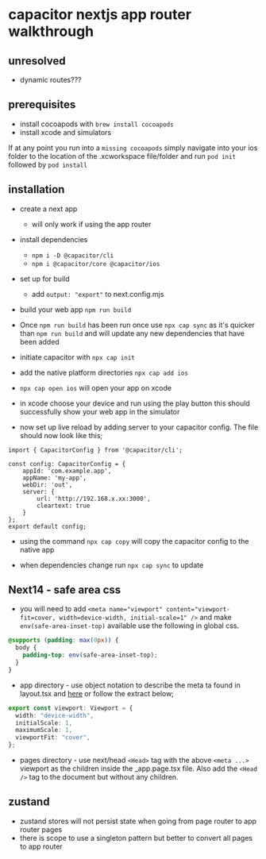 # capacitor nextjs app router walkthrough

## unresolved

- dynamic routes???

## prerequisites

- install cocoapods with `brew install cocoapods`
- install xcode and simulators

If at any point you run into a `missing cocoapods` simply navigate into your ios folder to the location of the .xcworkspace file/folder and run `pod init` followed by `pod install`

## installation

- create a next app

  - will only work if using the app router

- install dependencies

  - `npm i -D @capacitor/cli`
  - `npm i @capacitor/core @capacitor/ios`

- set up for build
  - add `output: "export"` to next.config.mjs
- build your web app `npm run build`
- Once `npm run build` has been run once use `npx cap sync` as it's quicker than `npm run build` and will update any new dependencies that have been added

- initiate capacitor with `npx cap init`

- add the native platform directories `npx cap add ios`

- `npx cap open ios` will open your app on xcode
- in xcode choose your device and run using the play button this should successfully show your web app in the simulator

- now set up live reload by adding server to your capacitor config. The file should now look like this;

```
import { CapacitorConfig } from '@capacitor/cli';

const config: CapacitorConfig = {
	appId: 'com.example.app',
	appName: 'my-app',
	webDir: 'out',
	server: {
		url: 'http://192.168.x.xx:3000',
		cleartext: true
	}
};
export default config;
```

- using the command `npx cap copy` will copy the capacitor config to the native app

- when dependencies change run `npx cap sync` to update

## Next14 - safe area css

- you will need to add `<meta name="viewport" content="viewport-fit=cover, width=device-width, initial-scale=1" />` and make `env(safe-area-inset-top)` available use the following in global css.

```css
@supports (padding: max(0px)) {
  body {
    padding-top: env(safe-area-inset-top);
  }
}
```

- app directory - use object notation to describe the meta ta found in layout.tsx and [here](https://nextjs.org/docs/app/api-reference/functions/generate-viewport#width-initialscale-maximumscale-and-userscalable) or follow the extract below;

```ts
export const viewport: Viewport = {
  width: "device-width",
  initialScale: 1,
  maximumScale: 1,
  viewportFit: "cover",
};
```

- pages directory - use next/head `<Head>` tag with the above `<meta ...>` viewport as the children inside the \_app.page.tsx file. Also add the `<Head />` tag to the document but without any children.

## zustand

- zustand stores will not persist state when going from page router to app router pages
- there is scope to use a singleton pattern but better to convert all pages to app router
